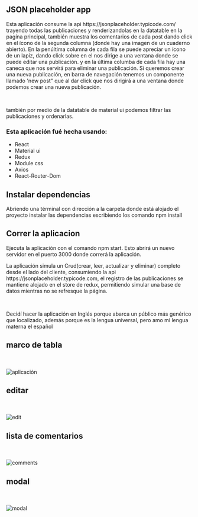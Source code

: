<h2>JSON placeholder app</h2>

<p>Esta aplicación consume la api https://jsonplaceholder.typicode.com/ trayendo todas las publicaciones y renderizandolas en la datatable en la pagína principal, también muestra los comentarios de cada post dando click en el ícono de la segunda columna (donde hay una imagen de un cuaderno abierto).
En la penúltima columna de cada fila se puede apreciar un ícono de un lapiz, dando click sobre en el nos dirige a una ventana donde se puede editar una publicación.
y en la última columba de cada fila hay una caneca que nos servirá para eliminar una publicación.
Si queremos crear una nueva publicación, en  barra de navegación tenemos un componente llamado 'new post" que al dar click que nos dirigirá a una ventana donde podemos crear una nueva publicación.</p>
<br/>
<p>también por medio de la datatable de material ui podemos filtrar las publicaciones y ordenarlas.</ p>

<h3>Esta aplicación fué hecha usando:</h3>
  <ul>
    <li>React</li>
    <li>Material ui</li>
    <li>Redux</li>
    <li>Module css</li>
    <li>Axios</li>
    <li>React-Router-Dom</li>
  </ul>
  

<h2>Instalar dependencias</h2>
Abriendo una términal con dirección a la carpeta donde está alojado el proyecto instalar las dependencias escribiendo los comando npm install

<h2>Correr la aplicacion</h2>
<p>Ejecuta la aplicación con el comando npm start. 
Esto abrirá un nuevo servidor en el puerto 3000 donde correrá la aplicación.</p>

<p>La aplicación simula un Crud(crear, leer, actualizar y eliminar) completo desde el lado del cliente, consumiendo la api https://jsonplaceholder.typicode.com,
el registro de las publicaciones se mantiene alojado en el store de redux, permitiendo simular una base de datos mientras no se refresque la página.</p>
<br />
<p>Decidí hacer la aplicación en Inglés porque abarca un público más genérico que localizado, además porque es la lengua universal, pero amo mi lengua materna el español</p>

<h2>marco de tabla</h2></br> </br>
<img src=https://i.ibb.co/cTJBvqD/tabla.png" alt="aplicación" />
<h2>editar</h2></br> </br>
<img src="https://i.ibb.co/Wvt5FJY/edit-panel.png" alt="edit" />
<h2>lista de comentarios</h2></br> </br>
<img src="https://i.ibb.co/M9w7HZw/comments.png" alt="comments" />
<h2>modal </h2></br> </br>
<img src="https://i.ibb.co/M9Ht6V8/model.png" alt="modal" />







